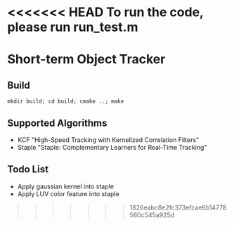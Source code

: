 <<<<<<< HEAD
To run the code, please run run_test.m
=======
Short-term Object Tracker
====

## Build
```
mkdir build; cd build; cmake ..; make 
```

## Supported Algorithms

* KCF "High-Speed Tracking with Kernelized Correlation Filters"
* Staple "Staple: Complementary Learners for Real-Time Tracking"

## Todo List

* Apply gaussian kernel into staple
* Apply LUV color feature into staple
>>>>>>> 1826eabc8e2fc373efcae6b14778560c545a925d
